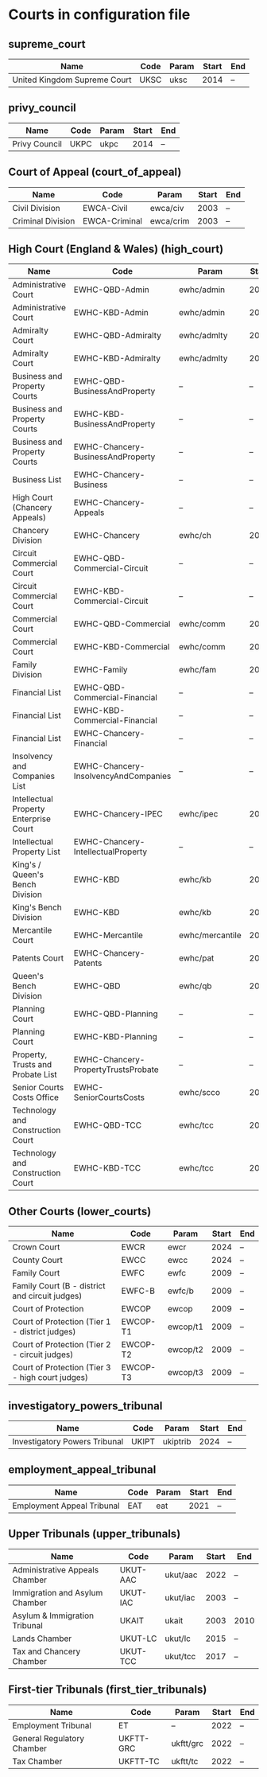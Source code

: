 # Courts in configuration file

<!-- This file is automatically generated from scripts/build_courts_list. You shouldn't edit it manually. -->


## supreme_court

| Name | Code | Param | Start | End |
| --- | --- | --- | --- | --- |
| United Kingdom Supreme Court | UKSC | uksc | 2014 | – |

## privy_council

| Name | Code | Param | Start | End |
| --- | --- | --- | --- | --- |
| Privy Council | UKPC | ukpc | 2014 | – |

## Court of Appeal (court_of_appeal)

| Name | Code | Param | Start | End |
| --- | --- | --- | --- | --- |
| Civil Division | EWCA-Civil | ewca/civ | 2003 | – |
| Criminal Division | EWCA-Criminal | ewca/crim | 2003 | – |

## High Court (England & Wales) (high_court)

| Name | Code | Param | Start | End |
| --- | --- | --- | --- | --- |
| Administrative Court | EWHC-QBD-Admin | ewhc/admin | 2003 | – |
| Administrative Court | EWHC-KBD-Admin | ewhc/admin | 2022 | – |
| Admiralty Court | EWHC-QBD-Admiralty | ewhc/admlty | 2003 | – |
| Admiralty Court | EWHC-KBD-Admiralty | ewhc/admlty | 2022 | – |
| Business and Property Courts | EWHC-QBD-BusinessAndProperty | – | – | – |
| Business and Property Courts | EWHC-KBD-BusinessAndProperty | – | – | – |
| Business and Property Courts | EWHC-Chancery-BusinessAndProperty | – | – | – |
| Business List | EWHC-Chancery-Business | – | – | – |
| High Court (Chancery Appeals) | EWHC-Chancery-Appeals | – | – | – |
| Chancery Division | EWHC-Chancery | ewhc/ch | 2003 | – |
| Circuit Commercial Court | EWHC-QBD-Commercial-Circuit | – | – | – |
| Circuit Commercial Court | EWHC-KBD-Commercial-Circuit | – | – | – |
| Commercial Court | EWHC-QBD-Commercial | ewhc/comm | 2003 | – |
| Commercial Court | EWHC-KBD-Commercial | ewhc/comm | 2022 | – |
| Family Division | EWHC-Family | ewhc/fam | 2003 | – |
| Financial List | EWHC-QBD-Commercial-Financial | – | – | – |
| Financial List | EWHC-KBD-Commercial-Financial | – | – | – |
| Financial List | EWHC-Chancery-Financial | – | – | – |
| Insolvency and Companies List | EWHC-Chancery-InsolvencyAndCompanies | – | – | – |
| Intellectual Property Enterprise Court | EWHC-Chancery-IPEC | ewhc/ipec | 2003 | – |
| Intellectual Property List | EWHC-Chancery-IntellectualProperty | – | – | – |
| King's / Queen's Bench Division | EWHC-KBD | ewhc/kb | 2003 | – |
| King's Bench Division | EWHC-KBD | ewhc/kb | 2022 | – |
| Mercantile Court | EWHC-Mercantile | ewhc/mercantile | 2008 | 2014 |
| Patents Court | EWHC-Chancery-Patents | ewhc/pat | 2003 | – |
| Queen's Bench Division | EWHC-QBD | ewhc/qb | 2003 | 2022 |
| Planning Court | EWHC-QBD-Planning | – | – | – |
| Planning Court | EWHC-KBD-Planning | – | – | – |
| Property, Trusts and Probate List | EWHC-Chancery-PropertyTrustsProbate | – | – | – |
| Senior Courts Costs Office | EWHC-SeniorCourtsCosts | ewhc/scco | 2003 | – |
| Technology and Construction Court | EWHC-QBD-TCC | ewhc/tcc | 2003 | – |
| Technology and Construction Court | EWHC-KBD-TCC | ewhc/tcc | 2022 | – |

## Other Courts (lower_courts)

| Name | Code | Param | Start | End |
| --- | --- | --- | --- | --- |
| Crown Court | EWCR | ewcr | 2024 | – |
| County Court | EWCC | ewcc | 2024 | – |
| Family Court | EWFC | ewfc | 2009 | – |
| Family Court (B - district and circuit judges) | EWFC-B | ewfc/b | 2009 | – |
| Court of Protection | EWCOP | ewcop | 2009 | – |
| Court of Protection (Tier 1 - district judges) | EWCOP-T1 | ewcop/t1 | 2009 | – |
| Court of Protection (Tier 2 - circuit judges) | EWCOP-T2 | ewcop/t2 | 2009 | – |
| Court of Protection (Tier 3 - high court judges) | EWCOP-T3 | ewcop/t3 | 2009 | – |

## investigatory_powers_tribunal

| Name | Code | Param | Start | End |
| --- | --- | --- | --- | --- |
| Investigatory Powers Tribunal | UKIPT | ukiptrib | 2024 | – |

## employment_appeal_tribunal

| Name | Code | Param | Start | End |
| --- | --- | --- | --- | --- |
| Employment Appeal Tribunal | EAT | eat | 2021 | – |

## Upper Tribunals (upper_tribunals)

| Name | Code | Param | Start | End |
| --- | --- | --- | --- | --- |
| Administrative Appeals Chamber | UKUT-AAC | ukut/aac | 2022 | – |
| Immigration and Asylum Chamber | UKUT-IAC | ukut/iac | 2003 | – |
| Asylum & Immigration Tribunal | UKAIT | ukait | 2003 | 2010 |
| Lands Chamber | UKUT-LC | ukut/lc | 2015 | – |
| Tax and Chancery Chamber | UKUT-TCC | ukut/tcc | 2017 | – |

## First-tier Tribunals (first_tier_tribunals)

| Name | Code | Param | Start | End |
| --- | --- | --- | --- | --- |
| Employment Tribunal | ET | – | 2022 | – |
| General Regulatory Chamber | UKFTT-GRC | ukftt/grc | 2022 | – |
| Tax Chamber | UKFTT-TC | ukftt/tc | 2022 | – |
